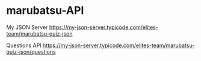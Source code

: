 # marubatsu-API

My JSON Server
https://my-json-server.typicode.com/elites-team/marubatsu-quiz-json

Questions API
https://my-json-server.typicode.com/elites-team/marubatsu-quiz-json/questions
